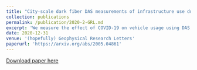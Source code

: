 ```yaml
---
title: "City-scale dark fiber DAS measurements of infrastructure use during the COVID-19 pandemic"
collection: publications
permalink: /publication/2020-2-GRL.md
excerpt: 'We measure the effect of COVID-19 on vehicle usage using DAS recordings near Stanford.'
date: 2020-12-31
venue: '(hopefully) Geophysical Research Letters'
paperurl: 'https://arxiv.org/abs/2005.04861'
---
```


[Download paper here](https://arxiv.org/abs/2005.04861)